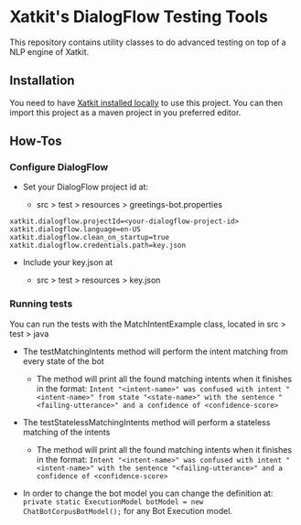 # Xatkit's DialogFlow Testing Tools
This repository contains utility classes to do advanced testing on top of a NLP engine of Xatkit.

## Installation

You need to have [Xatkit installed locally](https://github.com/xatkit-bot-platform/xatkit/wiki/Build-Xatkit) to use this project. You can then import this project as a maven project in you preferred editor.

## How-Tos

### Configure DialogFlow

- Set your DialogFlow project id at:

  - src > test > resources > greetings-bot.properties

```
xatkit.dialogflow.projectId=<your-dialogflow-project-id>
xatkit.dialogflow.language=en-US
xatkit.dialogflow.clean_on_startup=true
xatkit.dialogflow.credentials.path=key.json
```

- Include your key.json at 

  - src > test > resources > key.json


### Running tests

You can run the tests with the MatchIntentExample class, located in src > test > java

- The testMatchingIntents method will perform the intent matching from every state of the bot
  - The method will print all the found matching intents when it finishes in the format: 
  ```Intent "<intent-name>" was confused with intent "<intent-name>" from state "<state-name>" with the sentence "<failing-utterance>" and a confidence of <confidence-score>```

- The testStatelessMatchingIntents method will perform a stateless matching of the intents
  - The method will print all the found matching intents when it finishes in the format: 
  ```Intent "<intent-name>" was confused with intent "<intent-name>" with the sentence "<failing-utterance>" and a confidence of <confidence-score>```

- In order to change the bot model you can change the definition at: ```private static ExecutionModel botModel = new ChatBotCorpusBotModel();``` for any Bot Execution model.
